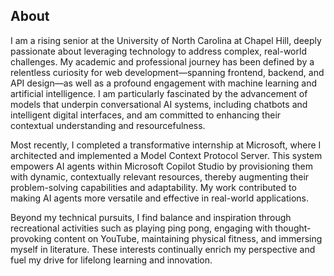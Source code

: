 

## About

I am a rising senior at the University of North Carolina at Chapel Hill, deeply passionate about leveraging technology to address complex, real-world challenges. My academic and professional journey has been defined by a relentless curiosity for web development—spanning frontend, backend, and API design—as well as a profound engagement with machine learning and artificial intelligence. I am particularly fascinated by the advancement of models that underpin conversational AI systems, including chatbots and intelligent digital interfaces, and am committed to enhancing their contextual understanding and resourcefulness.

Most recently, I completed a transformative internship at Microsoft, where I architected and implemented a Model Context Protocol Server. This system empowers AI agents within Microsoft Copilot Studio by provisioning them with dynamic, contextually relevant resources, thereby augmenting their problem-solving capabilities and adaptability. My work contributed to making AI agents more versatile and effective in real-world applications.

Beyond my technical pursuits, I find balance and inspiration through recreational activities such as playing ping pong, engaging with thought-provoking content on YouTube, maintaining physical fitness, and immersing myself in literature. These interests continually enrich my perspective and fuel my drive for lifelong learning and innovation.
